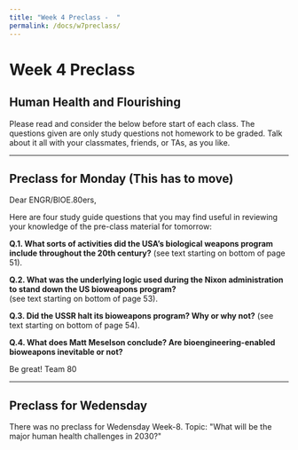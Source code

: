 ```yaml
---
title: "Week 4 Preclass -  "
permalink: /docs/w7preclass/
---
```



# Week 4 Preclass
## Human Health and Flourishing
Please read and consider the below before start of each class.
The questions given are only study questions not homework to be graded.
Talk about it all with your classmates, friends, or TAs, as you like.

_______________________________________________________________________

## Preclass for Monday (This has to move)
Dear ENGR/BIOE.80ers,

Here are four study guide questions that you may find useful in reviewing your
knowledge of the pre-class material for tomorrow:

**Q.1.  What sorts of activities did the USA’s biological weapons program include throughout the 20th century?**
  (see text starting on bottom of page 51).

**Q.2.  What was the underlying logic used during the Nixon administration to stand down the US bioweapons program?**  
(see text starting on bottom of page 53).

**Q.3.  Did the USSR halt its bioweapons program?  Why or why not?**
(see text starting on bottom of page 54).

**Q.4.  What does Matt Meselson conclude?  Are bioengineering-enabled bioweapons inevitable or not?**

Be great!  Team 80

_______________________________________________________________________

## Preclass for Wedensday 

There was no preclass for Wedensday Week-8. 
Topic: "What will be the major human health challenges in 2030?"

